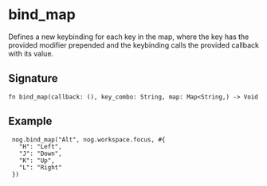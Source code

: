 # bind_map

Defines a new keybinding for each key in the map, where the key has the provided modifier
prepended and the keybinding calls the provided callback with its value.
## Signature

```nogscript
fn bind_map(callback: (), key_combo: String, map: Map<String,) -> Void
```

## Example

```nogscript
 nog.bind_map("Alt", nog.workspace.focus, #{
   "H": "Left",
   "J": "Down",
   "K": "Up",
   "L": "Right"
 })
```

